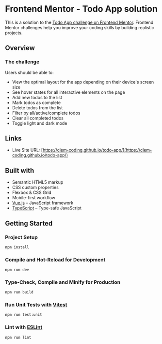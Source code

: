 # Frontend Mentor - Todo App solution

This is a solution to the [Todo App challenge on Frontend Mentor](https://www.frontendmentor.io/challenges/todo-app-Su1_KokOW). Frontend Mentor challenges help you improve your coding skills by building realistic projects.

## Overview

### The challenge

Users should be able to:

- View the optimal layout for the app depending on their device's screen size
- See hover states for all interactive elements on the page
- Add new todos to the list
- Mark todos as complete
- Delete todos from the list
- Filter by all/active/complete todos
- Clear all completed todos
- Toggle light and dark mode

## Links

- Live Site URL: [https://clem-coding.github.io/todo-app/](https://clem-coding.github.io/todo-app/)

## Built with

- Semantic HTML5 markup
- CSS custom properties
- Flexbox & CSS Grid
- Mobile-first workflow
- [Vue.js](https://vuejs.org/) – JavaScript framework
- [TypeScript](https://www.typescriptlang.org/) – Type-safe JavaScript

## Getting Started

### Project Setup

```sh
npm install
```

### Compile and Hot-Reload for Development

```sh
npm run dev
```

### Type-Check, Compile and Minify for Production

```sh
npm run build
```

### Run Unit Tests with [Vitest](https://vitest.dev/)

```sh
npm run test:unit
```

### Lint with [ESLint](https://eslint.org/)

```sh
npm run lint
```
